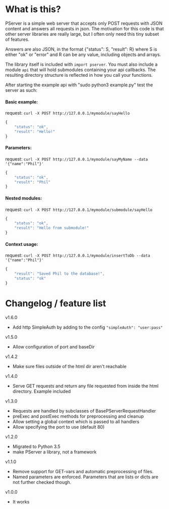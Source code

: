 # What is this?

PServer is a simple web server that accepts only POST requests with JSON content and answers all requests in json. The motivation for this code is that other server libraries are really large, but I often only need this tiny subset of features.

Answers are also JSON, in the format {"status": S, "result": R} where S is either "ok" or "error" and R can be any value, including objects and arrays.

The library itself is included with `import pserver`. You must also include a module `api` that will hold submodules containing your api callbacks. The resulting directory structure is reflected in how you call your functions.

After starting the example api with "sudo python3 example.py" test the server as such:

#### Basic example: <br>
request: `curl -X POST http://127.0.0.1/mymodule/sayHello`<br>
```javascript 
{
    "status": "ok",
    "result": "Hello!"
}
```

#### Parameters: <br>
request: `curl -X POST http://127.0.0.1/mymodule/sayMyName --data '{"name":"Phil"}'`<br>
```javascript 
{
    "status": "ok",
    "result": "Phil"
}
```

#### Nested modules: <br>
request: `curl -X POST http://127.0.0.1/mymodule/submodule/sayHello`<br>
```javascript 
{
    "status": "ok",
    "result": "Hello from submodule!"
}
```

#### Context usage: <br>
request: `curl -X POST http://127.0.0.1/mymodule/insertToDb --data '{"name":"Phil"}'`<br>
```javascript 
{
    "result": "Saved Phil to the database!",
    "status": "ok"
}
```

# Changelog / feature list

v1.6.0
* Add http SimpleAuth by adding to the config `"simpleAuth": "user:pass"`

v1.5.0
* Allow configuration of port and baseDir

v1.4.2
* Make sure files outside of the html dir aren't reachable

v1.4.0
* Serve GET requests and return any file requested from inside the html directory. Example included

v1.3.0
* Requests are handled by subclasses of BasePServerRequestHandler
* preExec and postExec methods for preprocessing and cleanup
* Allow setting a global context which is passed to all handlers
* Allow specifying the port to use (default 80)

v1.2.0
* Migrated to Python 3.5
* make PServer a library, not a framework

v1.1.0
* Remove support for GET-vars and automatic preprocessing of files.
* Named parameters are enforced. Parameters that are lists or dicts are not further checked though.

v1.0.0
* It works
